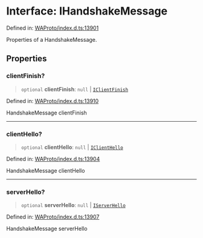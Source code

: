 # Interface: IHandshakeMessage

Defined in: [WAProto/index.d.ts:13901](https://github.com/WhiskeySockets/Baileys/blob/2fdabb7f387029b680a2c5e056c7022c25b0f110/WAProto/index.d.ts#L13901)

Properties of a HandshakeMessage.

## Properties

### clientFinish?

> `optional` **clientFinish**: `null` \| [`IClientFinish`](../namespaces/HandshakeMessage/interfaces/IClientFinish.md)

Defined in: [WAProto/index.d.ts:13910](https://github.com/WhiskeySockets/Baileys/blob/2fdabb7f387029b680a2c5e056c7022c25b0f110/WAProto/index.d.ts#L13910)

HandshakeMessage clientFinish

***

### clientHello?

> `optional` **clientHello**: `null` \| [`IClientHello`](../namespaces/HandshakeMessage/interfaces/IClientHello.md)

Defined in: [WAProto/index.d.ts:13904](https://github.com/WhiskeySockets/Baileys/blob/2fdabb7f387029b680a2c5e056c7022c25b0f110/WAProto/index.d.ts#L13904)

HandshakeMessage clientHello

***

### serverHello?

> `optional` **serverHello**: `null` \| [`IServerHello`](../namespaces/HandshakeMessage/interfaces/IServerHello.md)

Defined in: [WAProto/index.d.ts:13907](https://github.com/WhiskeySockets/Baileys/blob/2fdabb7f387029b680a2c5e056c7022c25b0f110/WAProto/index.d.ts#L13907)

HandshakeMessage serverHello
